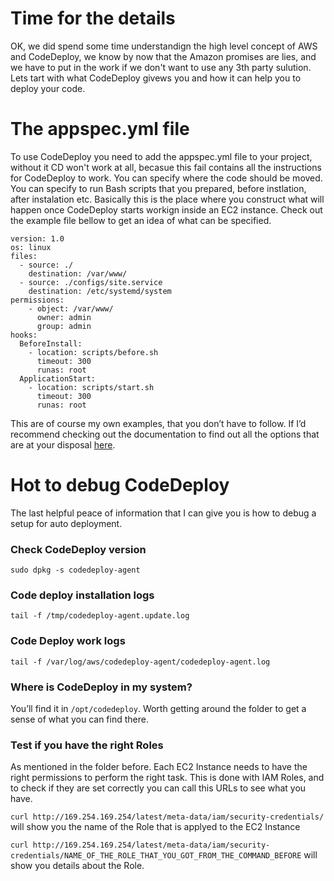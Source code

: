 # Time for the details

OK, we did spend some time understandign the high level concept of AWS and CodeDeploy, we know by now that the Amazon promises are lies, and we have to put in the work if we don't want to use any 3th party sulution. Lets tart with what CodeDeploy givews you and how it can help you to deploy your code.

# The appspec.yml file

To use CodeDeploy you need to add the appspec.yml file to your project, without it CD won't work at all, becasue this fail contains all the instructions for CodeDeploy to work. You can specify where the code should be moved. You can specify to run Bash scripts that you prepared, before instlation, after instalation etc. Basically this is the place where you construct what will happen once CodeDeploy starts workign inside an EC2 instance. Check out the example file bellow to get an idea of what can be specified.

```
version: 1.0
os: linux
files:
  - source: ./
    destination: /var/www/
  - source: ./configs/site.service
    destination: /etc/systemd/system
permissions:
    - object: /var/www/
      owner: admin
      group: admin
hooks:
  BeforeInstall:
    - location: scripts/before.sh
      timeout: 300
      runas: root
  ApplicationStart:
    - location: scripts/start.sh
      timeout: 300
      runas: root
```

This are of course my own examples, that you don’t have to follow. If I’d recommend checking out the documentation to find out all the options that are at your disposal [here](http://docs.aws.amazon.com/codedeploy/latest/userguide/reference-appspec-file.html).

# Hot to debug CodeDeploy

The last helpful peace of information that I can give you is how to debug a setup for auto deployment. 

### Check CodeDeploy version

`sudo dpkg -s codedeploy-agent`

### Code deploy installation logs

`tail -f /tmp/codedeploy-agent.update.log`

### Code Deploy work logs

`tail -f /var/log/aws/codedeploy-agent/codedeploy-agent.log`

### Where is CodeDeploy in my system?

You’ll find it in `/opt/codedeploy`. Worth getting around the folder to get a sense of what you can find there.

### Test if you have the right Roles

As mentioned in the folder before. Each EC2 Instance needs to have the right permissions to perform the right task. This is done with IAM Roles, and to check if they are set correctly you can call this URLs to see what you have.

`curl http://169.254.169.254/latest/meta-data/iam/security-credentials/` will show you the name of the Role that is applyed to the EC2 Instance 

`curl http://169.254.169.254/latest/meta-data/iam/security-credentials/NAME_OF_THE_ROLE_THAT_YOU_GOT_FROM_THE_COMMAND_BEFORE` will show you details about the Role.

